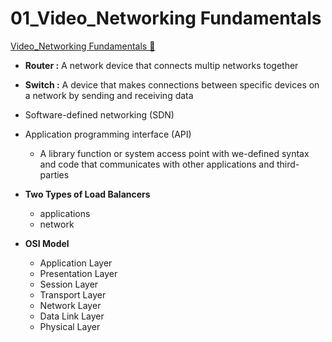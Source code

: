 # 01_Video_Networking Fundamentals

[Video_Networking Fundamentals &#128279;](https://www.coursera.org/learn/introduction-to-security-principles-in-cloud-computing/lecture/sx51Y/networking-fundamentals)

- **Router :** A network device that connects multip networks together
- **Switch :** A device that makes connections between specific devices on a network by sending and receiving data

- Software-defined networking (SDN)
- Application programming interface (API)
  - A library function or system access point with we-defined syntax and code that communicates with other applications and third-parties
- **Two Types of Load Balancers**

  - applications
  - network

- **OSI Model**
  - Application Layer
  - Presentation Layer
  - Session Layer
  - Transport Layer
  - Network Layer
  - Data Link Layer
  - Physical Layer
